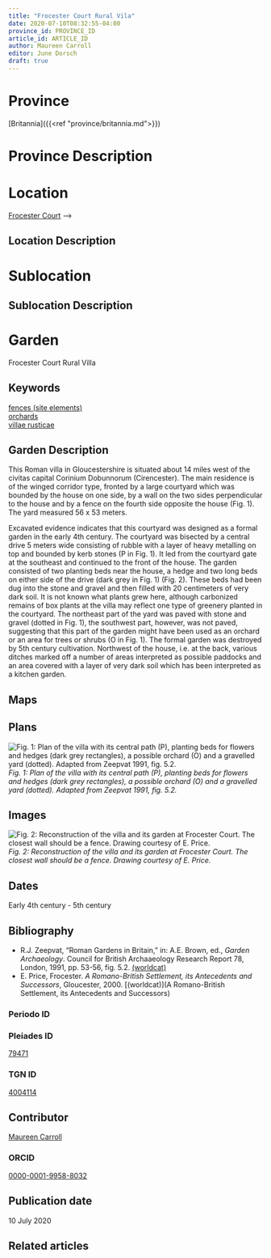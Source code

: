 ```yaml
---
title: "Frocester Court Rural Vila"
date: 2020-07-10T08:32:55-04:00
province_id: PROVINCE_ID
article_id: ARTICLE_ID
author: Maureen Carroll
editor: June Dorsch
draft: true
---
```


# Province

[Britannia]({{<ref "province/britannia.md">}})  

# Province Description


# Location

[Frocester Court](https://pleiades.stoa.org/places/79471) -->

## Location Description

<!-- LEAVE THIS BLANK FOR NOW -->

# Sublocation

<!--
[AREA WITHIN LOCATION, LIKE “PALATINE HILL”](GEOREFERENCE LINK)
A sublocation is any area larger than an individual garden, but located within a location. I would always try to include a link to a controlled vocabulary here if possible. This ID may well be different from the Garden ID, e.g., Pompeii versus a Garden in one of the houses which has its own Pleiades ID.
-->

## Sublocation Description

<!-- DESCRIPTION -->

# Garden

Frocester Court Rural Villa

## Keywords

[fences (site elements)](http://vocab.getty.edu/page/aat/300005044)  
[orchards](http://vocab.getty.edu/page/aat/300008890)  
[villae rusticae](http://vocab.getty.edu/page/aat/300005518)      

## Garden Description

This Roman villa in Gloucestershire is situated about 14 miles west of the civitas capital Corinium Dobunnorum (Cirencester). The main residence is of the winged corridor type, fronted by a large courtyard which was bounded by the house on one side, by a wall on the two sides perpendicular to the house and by a fence on the fourth side opposite the house (Fig. 1). The yard measured 56 x 53 meters.

Excavated evidence indicates that this courtyard was designed as a formal garden in the early 4th century. The courtyard was bisected by a central drive 5 meters wide consisting of rubble with a layer of heavy metalling on top and bounded by kerb stones (P in Fig. 1). It led from the courtyard gate at the southeast and continued to the front of the house. The garden consisted of two planting beds near the house, a hedge and two long beds on either side of the drive (dark grey in Fig. 1) (Fig. 2). These beds had been dug into the stone and gravel and then filled with 20 centimeters of very dark soil. It is not known what plants grew here, although carbonized remains of box plants at the villa may reflect one type of greenery planted in the courtyard. The northeast part of the yard was paved with stone and gravel (dotted in Fig. 1), the southwest part, however, was not paved, suggesting that this part of the garden might have been used as an orchard or an area for trees or shrubs (O in Fig. 1). The formal garden was destroyed by 5th century cultivation. Northwest of the house, i.e. at the back, various ditches marked off a number of areas interpreted as possible paddocks and an area covered with a layer of very dark soil which has been interpreted as a kitchen garden.

## Maps

<!--
![ALT_TEXT](IMG_URL)
*CAPTION*
-->

## Plans

![Fig. 1: Plan of the villa with its central path (P), planting beds for flowers and hedges (dark grey rectangles), a possible orchard (O) and a gravelled yard (dotted). Adapted from Zeepvat 1991, fig. 5.2.](../../images/Frocester_Fig_10_or_7.1a.jpg)
*Fig. 1: Plan of the villa with its central path (P), planting beds for flowers and hedges (dark grey rectangles), a possible orchard (O) and a gravelled yard (dotted). Adapted from Zeepvat 1991, fig. 5.2.*

## Images

![Fig. 2: Reconstruction of the villa and its garden at Frocester Court. The closest wall should be a fence. Drawing courtesy of E. Price.](../../images/Frocester_11_or_7.1b.jpg)
*Fig. 2: Reconstruction of the villa and its garden at Frocester Court. The closest wall should be a fence. Drawing courtesy of E. Price.*

## Dates

Early 4th century - 5th century

## Bibliography

* R.J. Zeepvat, “Roman Gardens in Britain,” in: A.E. Brown, ed., *Garden Archaeology*. Council for British Archaaeology Research Report 78, London, 1991, pp. 53-56, fig. 5.2. [(worldcat)](http://www.worldcat.org/oclc/246578144)
* E. Price, Frocester. *A Romano-British Settlement, its Antecedents and Successors*, Gloucester, 2000. [(worldcat)](A Romano-British Settlement, its Antecedents and Successors)

### Periodo ID

<!-- [PERIODO_ID](https://pleiades.stoa.org/places/PLEIADES_ID) -->

### Pleiades ID

[79471](https://pleiades.stoa.org/places/79471)

### TGN ID

[4004114](http://vocab.getty.edu/page/tgn/4004114)

## Contributor

[Maureen Carroll](https://www.sheffield.ac.uk/archaeology/our-people/academic-staff/maureen-carroll)

### ORCID

[0000-0001-9958-8032](https://orcid.org/0000-0001-9958-8032)

## Publication date

10 July 2020

## Related articles

<!-- Links to other related articles. Leave blank for now -->
